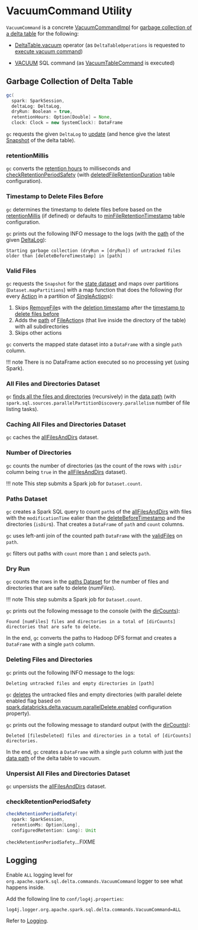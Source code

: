 # VacuumCommand Utility

`VacuumCommand` is a concrete [VacuumCommandImpl](VacuumCommandImpl.md) for [garbage collection of a delta table](#gc) for the following:

* [DeltaTable.vacuum](../../DeltaTable.md#vacuum) operator (as `DeltaTableOperations` is requested to [execute vacuum command](../../DeltaTableOperations.md#executeVacuum))

* [VACUUM](../../sql/index.md#VACUUM) SQL command (as [VacuumTableCommand](VacuumTableCommand.md) is executed)

## <span id="gc"> Garbage Collection of Delta Table

```scala
gc(
  spark: SparkSession,
  deltaLog: DeltaLog,
  dryRun: Boolean = true,
  retentionHours: Option[Double] = None,
  clock: Clock = new SystemClock): DataFrame
```

`gc` requests the given `DeltaLog` to [update](../../DeltaLog.md#update) (and hence give the latest [Snapshot](../../Snapshot.md) of the delta table).

### <span id="gc-retentionMillis"> retentionMillis

`gc` converts the [retention hours](#retentionHours) to milliseconds and [checkRetentionPeriodSafety](#checkRetentionPeriodSafety) (with [deletedFileRetentionDuration](../../DeltaLog.md#tombstoneRetentionMillis) table configuration).

### <span id="gc-deleteBeforeTimestamp"><span id="deleteBeforeTimestamp"> Timestamp to Delete Files Before

`gc` determines the timestamp to delete files before based on the [retentionMillis](#retentionMillis) (if defined) or defaults to [minFileRetentionTimestamp](../../DeltaLog.md#minFileRetentionTimestamp) table configuration.

`gc` prints out the following INFO message to the logs (with the [path](../../DeltaLog.md#dataPath) of the given [DeltaLog](../../DeltaLog.md)):

```text
Starting garbage collection (dryRun = [dryRun]) of untracked files older than [deleteBeforeTimestamp] in [path]
```

### <span id="gc-validFiles"> Valid Files

`gc` requests the `Snapshot` for the [state dataset](../../Snapshot.md#state) and maps over partitions (`Dataset.mapPartitions`) with a map function that does the following (for every [Action](../../Action.md) in a partition of [SingleAction](../../SingleAction.md)s):

1. Skips [RemoveFile](../../RemoveFile.md)s with the [deletion timestamp](../../RemoveFile.md#delTimestamp) after the [timestamp to delete files before](#deleteBeforeTimestamp)
1. Adds the [path](../../FileAction.md#path) of [FileAction](../../FileAction.md)s (that live inside the directory of the table) with all subdirectories
1. Skips other actions

`gc` converts the mapped state dataset into a `DataFrame` with a single `path` column.

!!! note
    There is no DataFrame action executed so no processing yet (using Spark).

### <span id="gc-allFilesAndDirs"> All Files and Directories Dataset

`gc` [finds all the files and directories](../../DeltaFileOperations.md#recursiveListDirs) (recursively) in the [data path](../../DeltaLog.md#dataPath) (with `spark.sql.sources.parallelPartitionDiscovery.parallelism` number of file listing tasks).

### <span id="gc-allFilesAndDirs-cache"> Caching All Files and Directories Dataset

`gc` caches the [allFilesAndDirs](#gc-allFilesAndDirs) dataset.

### <span id="gc-dirCounts"><span id="dirCounts"> Number of Directories

`gc` counts the number of directories (as the count of the rows with `isDir` column being `true` in the [allFilesAndDirs](#allFilesAndDirs) dataset).

!!! note
    This step submits a Spark job for `Dataset.count`.

### <span id="gc-diff"><span id="diff"> Paths Dataset

`gc` creates a Spark SQL query to count `path`s of the [allFilesAndDirs](#allFilesAndDirs) with files with the `modificationTime` ealier than the [deleteBeforeTimestamp](#deleteBeforeTimestamp) and the directories (`isDir`s). That creates a `DataFrame` of `path` and `count` columns.

`gc` uses left-anti join of the counted path `DataFrame` with the [validFiles](#validFiles) on `path`.

`gc` filters out paths with `count` more than `1` and selects `path`.

### <span id="gc-dryRun"> Dry Run

`gc` counts the rows in the [paths Dataset](#diff) for the number of files and directories that are safe to delete (_numFiles_).

!!! note
    This step submits a Spark job for `Dataset.count`.

`gc` prints out the following message to the console (with the [dirCounts](#dirCounts)):

```text
Found [numFiles] files and directories in a total of [dirCounts] directories that are safe to delete.
```

In the end, `gc` converts the paths to Hadoop DFS format and creates a `DataFrame` with a single `path` column.

### <span id="gc-delete"> Deleting Files and Directories

`gc` prints out the following INFO message to the logs:

```text
Deleting untracked files and empty directories in [path]
```

`gc` [deletes](VacuumCommandImpl.md#delete) the untracked files and empty directories (with parallel delete enabled flag based on [spark.databricks.delta.vacuum.parallelDelete.enabled](../../configuration-properties/DeltaSQLConf.md#vacuum.parallelDelete.enabled) configuration property).

`gc` prints out the following message to standard output (with the [dirCounts](#dirCounts)):

```text
Deleted [filesDeleted] files and directories in a total of [dirCounts] directories.
```

In the end, `gc` creates a `DataFrame` with a single `path` column with just the [data path](../../DeltaLog.md#dataPath) of the delta table to vacuum.

### <span id="gc-allFilesAndDirs-unpersist"> Unpersist All Files and Directories Dataset

`gc` unpersists the [allFilesAndDirs](#gc-allFilesAndDirs) dataset.

### <span id="checkRetentionPeriodSafety"> checkRetentionPeriodSafety

```scala
checkRetentionPeriodSafety(
  spark: SparkSession,
  retentionMs: Option[Long],
  configuredRetention: Long): Unit
```

`checkRetentionPeriodSafety`...FIXME

## Logging

Enable `ALL` logging level for `org.apache.spark.sql.delta.commands.VacuumCommand` logger to see what happens inside.

Add the following line to `conf/log4j.properties`:

```text
log4j.logger.org.apache.spark.sql.delta.commands.VacuumCommand=ALL
```

Refer to [Logging](../../spark-logging.md).
